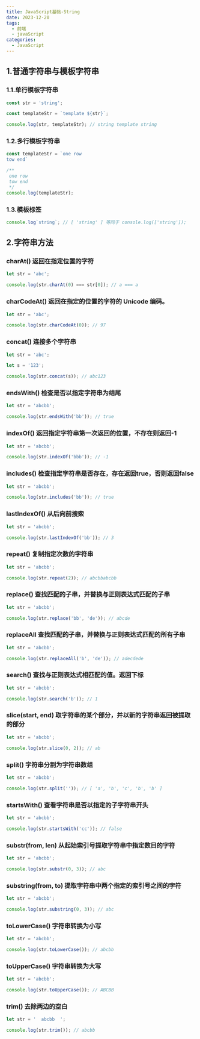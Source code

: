 ```yaml
---
title: JavaScript基础-String
date: 2023-12-20
tags:
  - 前端
  - javaScript
categories:
  - JavaScript
---
```

## 1.普通字符串与模板字符串
### 1.1.单行模板字符串

```js
const str = 'string';

const templateStr = `template ${str}`;

console.log(str, templateStr); // string template string
```
### 1.2.多行模板字符串

```js
const templateStr = `one row
tow end`

/**
 one row
 tow end
 */
console.log(templateStr);
```
### 1.3.模板标签

```js
console.log`string`; // [ 'string' ] 等同于 console.log(['string']);
```
## 2.字符串方法
### charAt() 返回在指定位置的字符

```js
let str = 'abc';

console.log(str.charAt(0) === str[0]); // a === a
```

### charCodeAt() 返回在指定的位置的字符的 Unicode 编码。

```js
let str = 'abc';

console.log(str.charCodeAt(0)); // 97
```

### concat() 连接多个字符串

```js
let str = 'abc';

let s = '123';

console.log(str.concat(s)); // abc123
```
### endsWith() 检查是否以指定字符串为结尾

```js
let str = 'abcbb';

console.log(str.endsWith('bb')); // true
```
### indexOf() 返回指定字符串第一次返回的位置，不存在则返回-1

```js
let str = 'abcbb';

console.log(str.indexOf('bbb')); // -1
```

### includes() 检查指定字符串是否存在，存在返回true，否则返回false

```js
let str = 'abcbb';

console.log(str.includes('bb')); // true
```

### lastIndexOf() 从后向前搜索

```js
let str = 'abcbb';

console.log(str.lastIndexOf('bb')); // 3
```

### repeat() 复制指定次数的字符串
```js
let str = 'abcbb';

console.log(str.repeat(2)); // abcbbabcbb
```

### replace() 查找匹配的子串，并替换与正则表达式匹配的子串
```js
let str = 'abcbb';

console.log(str.replace('bb', 'de')); // abcde
```

### replaceAll 查找匹配的子串，并替换与正则表达式匹配的所有子串
```js
let str = 'abcbb';

console.log(str.replaceAll('b', 'de')); // adecdede
```

### search() 查找与正则表达式相匹配的值。返回下标
```js
let str = 'abcbb';

console.log(str.search('b')); // 1
```

### slice(start, end) 取字符串的某个部分，并以新的字符串返回被提取的部分
```js
let str = 'abcbb';

console.log(str.slice(0, 2)); // ab
```

### split() 字符串分割为字符串数组
```js
let str = 'abcbb';

console.log(str.split('')); // [ 'a', 'b', 'c', 'b', 'b' ]
```

### startsWith() 查看字符串是否以指定的子字符串开头
```js
let str = 'abcbb';

console.log(str.startsWith('cc')); // false
```

### substr(from, len) 从起始索引号提取字符串中指定数目的字符
```js
let str = 'abcbb';

console.log(str.substr(0, 3)); // abc
```

### substring(from, to) 提取字符串中两个指定的索引号之间的字符
```js
let str = 'abcbb';

console.log(str.substring(0, 3)); // abc
```

### toLowerCase() 字符串转换为小写
```js
let str = 'abcbb';

console.log(str.toLowerCase()); // abcbb
```

### toUpperCase() 字符串转换为大写
```js
let str = 'abcbb';

console.log(str.toUpperCase()); // ABCBB
```

### trim() 去除两边的空白
```js
let str = '  abcbb  ';

console.log(str.trim()); // abcbb
```